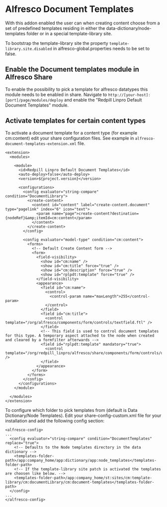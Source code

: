 # Alfresco Document Templates

With this addon enabled the user can when creating content choose from a set of predefined templates residing in either the data-dictionary/node-templates folder or in a special template-library site.

To bootstrap the template-library site the property `template-library.site.disabled` in alfresco-global.properties needs to be set to false.



## Enable the Document templates module in Alfresco Share
To enable the possibility to pick a template for alfresco datatypes this module needs to be enabled in share. Navigate to `http://[your-host]:[port]/page/modules/deploy` and enable the "Redpill Linpro Default Document Templates" module.

## Activate templates for certain content types
To activate a document template for a content type (for example cm:content) edit your share configuration files. See example in `alfresco-document-templates-extension.xml` file.
```
<extension>
  <modules>

    <module>
      <id>Redpill Linpro Default Document Templates</id>
      <auto-deploy>false</auto-deploy>
      <version>${project.version}</version>

      <configurations>
        <config evaluator="string-compare" condition="DocumentLibrary">
          <create-content>
            <content id="content" label="create-content.document" type="pagelink" index="6" icon="text">
              <param name="page">create-content?destination={nodeRef}&amp;itemId=cm:content</param>
            </content>
          </create-content>
        </config>

        <config evaluator="model-type" condition="cm:content">
          <forms>
            <!-- Default Create Content form -->
            <form>
              <field-visibility>
                <show id="cm:name" />
                <show id="cm:title" force="true" />
                <show id="cm:description" force="true" />
                <show id="rplpdt:template" force="true" />
              </field-visibility>
              <appearance>
                <field id="cm:name">
                  <control>
                    <control-param name="maxLength">255</control-param>
                  </control>
                </field>
                <field id="cm:title">
                  <control template="/org/alfresco/components/form/controls/textfield.ftl" />
                </field>
                <!-- This field is used to control document templates for this type. A temporary aspect attached to the node when created and cleared by a formfilter afterwards -->
                <field id="rplpdt:template" mandatory="true">
                  <control template="/org/redpill_linpro/alfresco/share/components/form/controls/documenttemplate.ftl" />
                </field>
              </appearance>
            </form>
          </forms>
        </config>
      </configurations>
    </module>

  </modules>
</extension>
```

To configure which folder to pick templates from (default is Data Dictionary/Node Templates). Edit your share-config-custom.xml file for your installation and add the following config section:

```
<alfresco-config>
...
  <config evaluator="string-compare" condition="DocumentTemplates" replace="true">
    <!-- Defaults to the Node templates directory in the data dictionary -->
    <templates-folder-path>/app:company_home/app:dictionary/app:node_templates</templates-folder-path>
    <!-- If the template-library site patch is activated the templates are choosen like below. -->
    <templates-folder-path>/app:company_home/st:sites/cm:template-library/cm:documentLibrary/cm:document-templates</templates-folder-path>
  </config>
...
</alfresco-config>
```